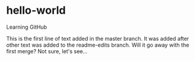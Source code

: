 # hello-world
Learning GitHub

This is the first line of text added in the master branch.  It was added after other text was added to the readme-edits branch.  Will it go away with the first merge? Not sure, let's see...
